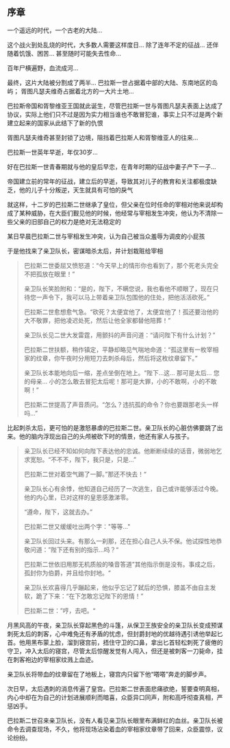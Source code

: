 ## 序章

一个遥远的时代，一个古老的大陆…

这个战火到处乱烧的时代，大多数人需要这样度日…
除了连年不定的征战… 还伴随着饥饿、困苦… 甚至随时可能失去性命…

百年尸横遍野，血流成河…

最终，这片大陆被分割成了两半…
巴拉斯一世占据着中部的大陆、东南地区的岛屿；
胥图凡瑟夫维奇占据着北方的一大片土地…

巴拉斯帝国和胥黎维亚王国就此诞生，尽管巴拉斯一世与胥图凡瑟夫表面上达成了协议，实际上他们只不过是因为实力相当谁也不敢冒犯谁，事实上只不过是两个新建立起来的国家从此结下了新的仇恨

胥图凡瑟夫维奇甚至封锁了边境，阻挡着巴拉斯人和胥黎维亚人的往来…

巴拉斯一世英年早逝，年仅30岁…

好在巴拉斯一世青春期就与他的皇后早恋，在青年时期的征战中妻子产下一子…

帝国建立前的常年的征战，建立后的早逝，导致其对儿子的教育和关注都极度缺乏，他的儿子十分叛逆，天生就具有可怕的戾气

就这样，十二岁的巴拉斯二世继承了皇位，但父亲在位时任命的宰相对他来说却构成了某种威胁，在大臣们觐见他的时候，他经常与宰相发生冲突，他认为不清除一些父亲的旧部自己的权力是绝对无法稳定的

某日早晨巴拉斯二世与宰相发生冲突，认为自己被当众羞辱为调皮的小屁孩

于是他找来了亲卫队长，密谋暗杀太后，并计划栽赃给宰相

> 巴拉斯二世委屈又愤怒道：“今天早上的情形你也看到了，那个死老头完全不把孤放在眼里！”
>
> 亲卫队长笑脸附和：“是的，陛下，不瞒您说，我也看他不顺眼了，现在只待您一声令下，我可以马上带着亲卫队包围他的住处，把他活活砍死。”
>
> 巴拉斯二世愈想愈气急。“砍死？太便宜他了，太便宜他了！孤还要治他的大不敬罪，把他凌迟处死，然后让他全家都替他陪葬！”
>
> 亲卫队长见二世大发雷霆，用颤抖的声音问道：“请问陛下有什么计划？”
>
> 巴拉斯二世扶额，稍作镇定，平静却略见气喘地命道：“孤这里有一枚宰相家的纹章，你午夜时分用短刀去刺杀母后，然后将这枚纹章留下。”
> 
> 亲卫队长本能地向后一缩，差点坐倒在地上。“陛下…这… 那可是太后… 您的母亲… 小的怎么敢去冒犯太后呢！那可是大罪，小的不敢啊，小的不敢啊！”
>
> 巴拉斯二世提高了声音质问。“怎么？违抗孤的命令？你也要跟那老头一样吗…”

比起刺杀太后，更可怕的是激怒暴虐的巴拉斯二世。亲卫队长的心脏仿佛要跳了出来。他的脑内浮现出自己的头颅被砍下时的情景，他还有家人与孩子。

> 亲卫队长已经不知如何向陛下表达他的忠诚。他断断续续的话音，微弱地乞求宽恕。“不不不，陛下，我只是，只是…”
>
> 巴拉斯二世对着空气踢了一脚。”那还不快去！“
>
> 亲卫队长心有余悸，他知道自己经历了一次逃生，自己或许能够活过今晚。他的内心里，已对这样的皇恩感激涕零。
>
>“遵命，陛下，这就去办。”
>
> 巴拉斯二世又缓缓吐出两个字："等等…"
>
> 亲卫队长回过头来。有那么一刹那，还在担心自己人头不保。他试探性地恭敬问道：”陛下还有别的指示…吗？“
>
> 巴拉斯二世依旧用那无机质般的嗓音答道”其他指示倒是没有。事成之后，孤封你为伯爵，并且给你封地。“
>
> 亲卫队长欢喜得几乎蹦起来，他似乎忘记了弑后的恐惧，膝盖不由自主发软，跪了下来：“在下怎敢忘记陛下的恩情！”
>
> 巴拉斯二世：”哼，去吧。“

月黑风高的午夜，亲卫队长穿起黑色的斗篷，从保卫王族安全的亲卫队长变成预谋刺死太后的刺客，心中难免还有矛盾的忧虑，但封爵封地的优越待遇引诱他举起匕首。他用黑布蒙上脸，溜到寝宫前，捂住守卫的口鼻，拿出匕首轻松刺死了疲倦的守卫，冲入太后的寝宫，尽管太后惊醒发觉有人闯入，但还是被刺客一刀毙命，挂在刺客袍边的宰相家纹溅上血迹。

亲卫队长将带血的纹章留在了地板上，寝宫内只留下他“嗒嗒”奔走的脚步声。

次日早，太后遇刺的消息传遍了皇宫。巴拉斯二世表面悲痛欲绝，誓要查明真相，内心中却在为自己的计划进展顺利而暗喜，众臣异口同声，附和高呼彻查真相，严惩凶手。

巴拉斯二世召来亲卫队长，没有人看见亲卫队长眼里布满鲜红的血丝。亲卫队长被命令去调查现场，不久，他将现场沾染着血的宰相家纹章带了回来，众臣震惊，议论纷纷。
